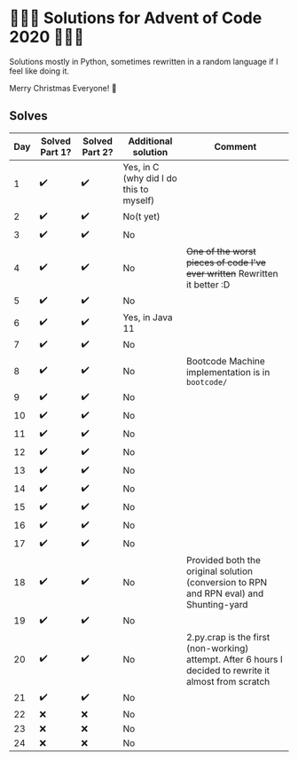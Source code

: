 # :christmas_tree::gift::christmas_tree: Solutions for Advent of Code 2020 :christmas_tree::gift::christmas_tree:

Solutions mostly in Python, sometimes rewritten in a random language if I feel like doing it.

Merry Christmas Everyone! :christmas_tree:

## Solves

| Day |      Solved Part 1?        | Solved Part 2? | Additional solution | Comment |
| --- | --- | --- | --- | --- |
|  1  | :heavy_check_mark:   | :heavy_check_mark: | Yes, in C (why did I do this to myself) | |
|  2  | :heavy_check_mark: | :heavy_check_mark: | No(t yet) | |
|  3  | :heavy_check_mark: | :heavy_check_mark: | No | |
|  4  | :heavy_check_mark: | :heavy_check_mark: | No | ~~One of the worst pieces of code I've ever written~~ Rewritten it better :D |
|  5  | :heavy_check_mark: | :heavy_check_mark: | No | |
|  6  | :heavy_check_mark: | :heavy_check_mark: | Yes, in Java 11 | |
|  7  | :heavy_check_mark: | :heavy_check_mark: | No | |
|  8  | :heavy_check_mark: | :heavy_check_mark: | No | Bootcode Machine implementation is in `bootcode/`|
|  9  | :heavy_check_mark: | :heavy_check_mark: | No | |
|  10  | :heavy_check_mark: | :heavy_check_mark: | No | |
|  11  | :heavy_check_mark: | :heavy_check_mark: | No | |
|  12  | :heavy_check_mark: | :heavy_check_mark: | No | |
|  13  | :heavy_check_mark: | :heavy_check_mark: | No | |
|  14  | :heavy_check_mark: | :heavy_check_mark: | No | |
|  15  | :heavy_check_mark: | :heavy_check_mark: | No | |
|  16  | :heavy_check_mark: | :heavy_check_mark: | No | |
|  17  | :heavy_check_mark: | :heavy_check_mark: | No | |
|  18  | :heavy_check_mark: | :heavy_check_mark: | No | Provided both the original solution (conversion to RPN and RPN eval) and Shunting-yard |
|  19  | :heavy_check_mark: | :heavy_check_mark: | No | |
|  20  | :heavy_check_mark: | :heavy_check_mark: | No | 2.py.crap is the first (non-working) attempt. After 6 hours I decided to rewrite it almost from scratch|
|  21  | :heavy_check_mark: | :heavy_check_mark: | No | |
|  22  | :x: | :x: | No | |
|  23  | :x: | :x: | No | |
|  24  | :x: | :x: | No | |
